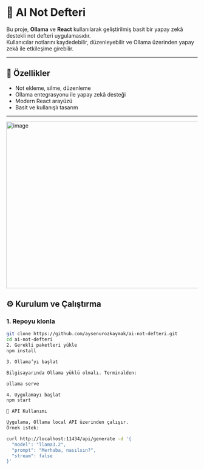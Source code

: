 # 📝 AI Not Defteri

Bu proje, **Ollama** ve **React** kullanılarak geliştirilmiş basit bir yapay zekâ destekli not defteri uygulamasıdır.  
Kullanıcılar notlarını kaydedebilir, düzenleyebilir ve Ollama üzerinden yapay zekâ ile etkileşime girebilir.  

---

## 🚀 Özellikler
- Not ekleme, silme, düzenleme
- Ollama entegrasyonu ile yapay zekâ desteği
- Modern React arayüzü
- Basit ve kullanışlı tasarım

---
<img width="1886" height="439" alt="image" src="https://github.com/user-attachments/assets/6b95f01e-7851-4261-8483-d31345bb48dc" />

## ⚙️ Kurulum ve Çalıştırma

### 1. Repoyu klonla
```bash
git clone https://github.com/aysenurozkaymak/ai-not-defteri.git
cd ai-not-defteri
2. Gerekli paketleri yükle
npm install

3. Ollama’yı başlat

Bilgisayarında Ollama yüklü olmalı. Terminalden:

ollama serve

4. Uygulamayı başlat
npm start

📡 API Kullanımı

Uygulama, Ollama local API üzerinden çalışır.
Örnek istek:

curl http://localhost:11434/api/generate -d '{
  "model": "llama3.2",
  "prompt": "Merhaba, nasılsın?",
  "stream": false
}'



